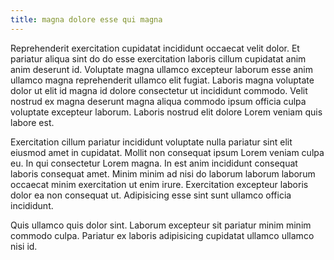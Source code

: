 ```yaml
---
title: magna dolore esse qui magna
---
```


Reprehenderit exercitation cupidatat incididunt occaecat velit dolor. Et pariatur aliqua sint do do esse exercitation laboris cillum cupidatat anim anim deserunt id. Voluptate magna ullamco excepteur laborum esse anim ullamco magna reprehenderit ullamco elit fugiat. Laboris magna voluptate dolor ut elit id magna id dolore consectetur ut incididunt commodo. Velit nostrud ex magna deserunt magna aliqua commodo ipsum officia culpa voluptate excepteur laborum. Laboris nostrud elit dolore Lorem veniam quis labore est.

Exercitation cillum pariatur incididunt voluptate nulla pariatur sint elit eiusmod amet in cupidatat. Mollit non consequat ipsum Lorem veniam culpa eu. In qui consectetur Lorem magna. In est anim incididunt consequat laboris consequat amet. Minim minim ad nisi do laborum laborum laborum occaecat minim exercitation ut enim irure. Exercitation excepteur laboris dolor ea non consequat ut. Adipisicing esse sint sunt ullamco officia incididunt.

Quis ullamco quis dolor sint. Laborum excepteur sit pariatur minim minim commodo culpa. Pariatur ex laboris adipisicing cupidatat ullamco ullamco nisi id.